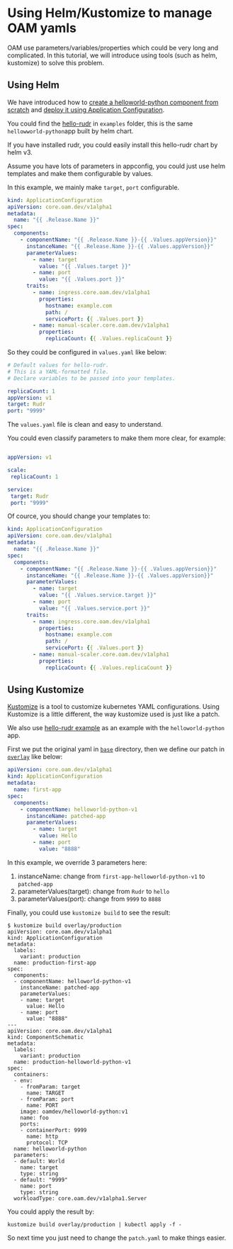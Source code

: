 # Using Helm/Kustomize to manage OAM yamls

OAM use parameters/variables/properties which could be very long and complicated.
In this tutorial, we will introduce using tools (such as helm, kustomize) to solve this problem.

## Using Helm

We have introduced how to [create a helloworld-python component from scratch](./create_component_from_scratch.md) and [deploy it using Application Configuration](../tutorials/deploy_and_update.md).

You could find the [hello-rudr](../../examples/charts/hello-rudr) in `examples` folder, this is the same `hellowworld-python`app built by helm chart.

If you have installed rudr, you could easily install this hello-rudr chart by helm v3. 

Assume you have lots of parameters in appconfig, you could just use helm templates and make them configurable by values.

In this example, we mainly make `target`, `port` configurable.

```yaml
kind: ApplicationConfiguration
apiVersion: core.oam.dev/v1alpha1
metadata:
  name: "{{ .Release.Name }}"
spec:
  components:
    - componentName: "{{ .Release.Name }}-{{ .Values.appVersion}}"
      instanceName: "{{ .Release.Name }}-{{ .Values.appVersion}}"
      parameterValues:
        - name: target
          value: "{{ .Values.target }}"
        - name: port
          value: "{{ .Values.port }}"
      traits:
        - name: ingress.core.oam.dev/v1alpha1
          properties:
            hostname: example.com
            path: /
            servicePort: {{ .Values.port }}
        - name: manual-scaler.core.oam.dev/v1alpha1
          properties:
            replicaCount: {{ .Values.replicaCount }}
```

So they could be configured in `values.yaml` like below:

```yaml
# Default values for hello-rudr.
# This is a YAML-formatted file.
# Declare variables to be passed into your templates.

replicaCount: 1
appVersion: v1
target: Rudr
port: "9999"

```

The `values.yaml` file is clean and easy to understand. 

You could even classify parameters to make them more clear, for example:

 ```yaml

appVersion: v1

scale:
  replicaCount: 1

service:
  target: Rudr
  port: "9999"
 
 ```

Of cource, you should change your templates to:

```yaml
kind: ApplicationConfiguration
apiVersion: core.oam.dev/v1alpha1
metadata:
  name: "{{ .Release.Name }}"
spec:
  components:
    - componentName: "{{ .Release.Name }}-{{ .Values.appVersion}}"
      instanceName: "{{ .Release.Name }}-{{ .Values.appVersion}}"
      parameterValues:
        - name: target
          value: "{{ .Values.service.target }}"
        - name: port
          value: "{{ .Values.service.port }}"
      traits:
        - name: ingress.core.oam.dev/v1alpha1
          properties:
            hostname: example.com
            path: /
            servicePort: {{ .Values.port }}
        - name: manual-scaler.core.oam.dev/v1alpha1
          properties:
            replicaCount: {{ .Values.replicaCount }}
```

## Using Kustomize

[Kustomize](https://github.com/kubernetes-sigs/kustomize) is a tool to customize kubernetes YAML configurations.
Using Kustomize is a little different, the way kustomize used is just like a patch.

We also use [hello-rudr example](../../examples/kustomize/hello-rudr) as an example with the `helloworld-python` app.

First we put the original yaml in [`base`](../../examples/kustomize/hello-rudr/base) directory,
then we define our patch in [`overlay`](../../examples/kustomize/hello-rudr/overlay/production) like below:

```yaml
apiVersion: core.oam.dev/v1alpha1
kind: ApplicationConfiguration
metadata:
  name: first-app
spec:
  components:
    - componentName: helloworld-python-v1
      instanceName: patched-app
      parameterValues:
        - name: target
          value: Hello
        - name: port
          value: "8888"
```

In this example, we override 3 parameters here:

1. instanceName: change from `first-app-helloworld-python-v1` to `patched-app`
2. parameterValues(target): change from `Rudr` to `hello`
3. parameterValues(port): change from `9999` to `8888`

Finally, you could use `kustomize build` to see the result:

```console
$ kustomize build overlay/production
apiVersion: core.oam.dev/v1alpha1
kind: ApplicationConfiguration
metadata:
  labels:
    variant: production
  name: production-first-app
spec:
  components:
  - componentName: helloworld-python-v1
    instanceName: patched-app
    parameterValues:
    - name: target
      value: Hello
    - name: port
      value: "8888"
---
apiVersion: core.oam.dev/v1alpha1
kind: ComponentSchematic
metadata:
  labels:
    variant: production
  name: production-helloworld-python-v1
spec:
  containers:
  - env:
    - fromParam: target
      name: TARGET
    - fromParam: port
      name: PORT
    image: oamdev/helloworld-python:v1
    name: foo
    ports:
    - containerPort: 9999
      name: http
      protocol: TCP
  name: helloworld-python
  parameters:
  - default: World
    name: target
    type: string
  - default: "9999"
    name: port
    type: string
  workloadType: core.oam.dev/v1alpha1.Server
```

You could apply the result by:

```shell script
kustomize build overlay/production | kubectl apply -f -
```

So next time you just need to change the `patch.yaml` to make things easier.